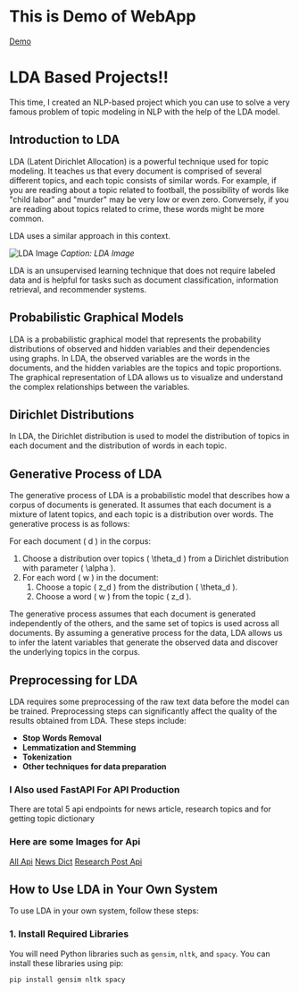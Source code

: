 # This is Demo of WebApp
[Demo](results/lda.mp4)

# LDA Based Projects!!

This time, I created an NLP-based project which you can use to solve a very famous problem of topic modeling in NLP with the help of the LDA model.

## Introduction to LDA

LDA (Latent Dirichlet Allocation) is a powerful technique used for topic modeling. It teaches us that every document is comprised of several different topics, and each topic consists of similar words. For example, if you are reading about a topic related to football, the possibility of words like "child labor" and "murder" may be very low or even zero. Conversely, if you are reading about topics related to crime, these words might be more common.

LDA uses a similar approach in this context.

![LDA Image](https://miro.medium.com/v2/resize:fit:850/1*VK5R_2YlRx3NbRIMbUxJ8Q.png)
*Caption: LDA Image*

LDA is an unsupervised learning technique that does not require labeled data and is helpful for tasks such as document classification, information retrieval, and recommender systems.

## Probabilistic Graphical Models

LDA is a probabilistic graphical model that represents the probability distributions of observed and hidden variables and their dependencies using graphs. In LDA, the observed variables are the words in the documents, and the hidden variables are the topics and topic proportions. The graphical representation of LDA allows us to visualize and understand the complex relationships between the variables.

## Dirichlet Distributions

In LDA, the Dirichlet distribution is used to model the distribution of topics in each document and the distribution of words in each topic.

## Generative Process of LDA

The generative process of LDA is a probabilistic model that describes how a corpus of documents is generated. It assumes that each document is a mixture of latent topics, and each topic is a distribution over words. The generative process is as follows:

For each document \( d \) in the corpus:
1. Choose a distribution over topics \( \theta_d \) from a Dirichlet distribution with parameter \( \alpha \).
2. For each word \( w \) in the document:
   1. Choose a topic \( z_d \) from the distribution \( \theta_d \).
   2. Choose a word \( w \) from the topic \( z_d \).

The generative process assumes that each document is generated independently of the others, and the same set of topics is used across all documents. By assuming a generative process for the data, LDA allows us to infer the latent variables that generate the observed data and discover the underlying topics in the corpus.


## Preprocessing for LDA

LDA requires some preprocessing of the raw text data before the model can be trained. Preprocessing steps can significantly affect the quality of the results obtained from LDA. These steps include:

- **Stop Words Removal**
- **Lemmatization and Stemming**
- **Tokenization**
- **Other techniques for data preparation**

### I Also used FastAPI For API Production
There are total 5 api endpoints for news article, research topics and for getting topic dictionary


### Here are some Images for Api
[All Api](results\AllApi.png)
[News Dict](results\Newsdict.png)
[Research Post Api](results\GetResearchApi.png)




## How to Use LDA in Your Own System

To use LDA in your own system, follow these steps:

### 1. Install Required Libraries

You will need Python libraries such as `gensim`, `nltk`, and `spacy`. You can install these libraries using pip:

```bash
pip install gensim nltk spacy

